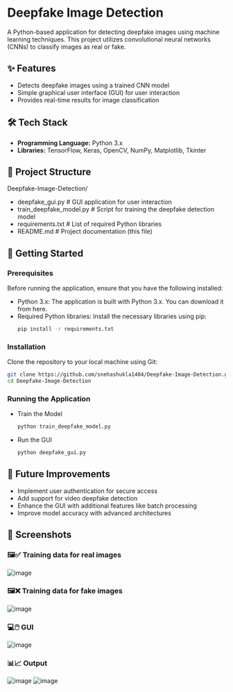 # Deepfake Image Detection

A Python-based application for detecting deepfake images using machine learning techniques. This project utilizes convolutional neural networks (CNNs) to classify images as real or fake.

## ✨ Features
- Detects deepfake images using a trained CNN model
- Simple graphical user interface (GUI) for user interaction
- Provides real-time results for image classification

## 🛠️ Tech Stack
- **Programming Language:** Python 3.x
- **Libraries:** TensorFlow, Keras, OpenCV, NumPy, Matplotlib, Tkinter

## 📂 Project Structure
Deepfake-Image-Detection/
- deepfake_gui.py           # GUI application for user interaction
- train_deepfake_model.py   # Script for training the deepfake detection model
- requirements.txt          # List of required Python libraries
- README.md                 # Project documentation (this file)

## 🚀 Getting Started
### Prerequisites
Before running the application, ensure that you have the following installed:
- Python 3.x: The application is built with Python 3.x. You can download it from here.
- Required Python libraries: Install the necessary libraries using pip:
  ``` bash
  pip install -r requirements.txt
  ```
### Installation
Clone the repository to your local machine using Git:
``` bash
git clone https://github.com/snehashukla1404/Deepfake-Image-Detection.git
cd Deepfake-Image-Detection
```

### Running the Application
- Train the Model
  ```bash
  python train_deepfake_model.py
  ```
- Run the GUI
  ```bash
  python deepfake_gui.py
  ```
## 🧩 Future Improvements
- Implement user authentication for secure access
- Add support for video deepfake detection
- Enhance the GUI with additional features like batch processing 
- Improve model accuracy with advanced architectures

## 📸 Screenshots
### 🖼️✅ Training data for real images
![image](https://github.com/user-attachments/assets/fdc1bd14-9b87-4bf9-835a-2d156658681d)

### 🖼️❌ Training data for fake images
![image](https://github.com/user-attachments/assets/03cbe91e-a63b-4969-ba72-dc660c68ea9e)

### 💻🖱️ GUI
![image](https://github.com/user-attachments/assets/7dd09e15-1ab9-441e-b192-359b3b61509f)

### 📊📈 Output
![image](https://github.com/user-attachments/assets/d361fd63-3a1c-46a4-8b71-9bfea16d3eb7)
![image](https://github.com/user-attachments/assets/50d9557a-53ca-4c5a-ad3e-01c9cf94a1c7)
